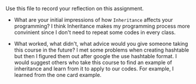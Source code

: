 Use this file to record your reflection on this assignment.

- What are your initial impressions of how `Inheritance` affects your programming?
I think Inheritance makes my programming process more convinient since I don't need to repeat some codes in every class.

- What worked, what didn't, what advice would you give someone taking this course in the future?
I met some problems when creating hashtable but then I figured them out after google the use hashtable format. 
I would suggest others who take this course to find an example of inheritance and learn from it to apply to our codes. For example, I learned from the one card example.